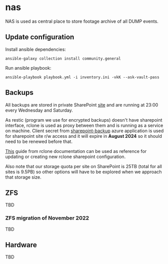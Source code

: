 # nas

NAS is used as central place to store footage archive of all DUMP events.

## Update configuration

Install ansible dependencies:

```
ansible-galaxy collection install community.general
```

Run ansible playbook:

```
ansible-playbook playbook.yml -i inventory.ini -vkK --ask-vault-pass
```

## Backups

All backups are stored in private SharePoint [site](https://dumphr.sharepoint.com/sites/nas-backup/Shared%20Documents/Forms/AllItems.aspx)
and are running at 23:00 every Wednesday and Saturday.

As restic (program we use for encrypted backups) doesn't have sharepoint
interface, rclone is used as proxy between them and is running as a service on
machine. Client secret from [sharepoint-backup](https://portal.azure.com/#view/Microsoft_AAD_RegisteredApps/ApplicationMenuBlade/~/Overview/appId/51ca1c13-acba-480c-9da8-081272faf7c7) 
azure application is used for sharepoint site r/w access and it will expire
in **August 2024** so it should need to be renewed before that.

[This](https://rclone.org/onedrive/) guide from rclone documentation can be used
as reference for updating or creating new rclone sharepoint configuration.

Also note that our storage quota per site on SharePoint is 25TB (total for all
sites is 9.5PB) so other options will have to be explored when we approach that
storage size.

## ZFS

TBD

### ZFS migration of November 2022

TBD

## Hardware

TBD